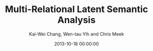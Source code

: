 ---
title: "Multi-Relational Latent Semantic Analysis"
collection: publications
permalink: /publication/2013-10-18-0044
date: 2013-10-18 00:00:00
author: 'Kai-Wei Chang, Wen-tau Yih and Chris Meek'
venue: 'EMNLP-2013'
---